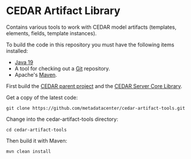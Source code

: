 CEDAR Artifact Library
======================

Contains various tools to work with CEDAR model artifacts (templates, elements, fields, template instances).

To build the code in this repository you must have the following items installed:

+ [Java 19](http://www.oracle.com/technetwork/java/javase/downloads/index.html)
+ A tool for checking out a [Git](http://git-scm.com/) repository.
+ Apache's [Maven](http://maven.apache.org/index.html).

First build the [CEDAR parent project](https://github.com/metadatacenter/cedar-parent) and the [CEDAR Server Core Library](https://github.com/metadatacenter/cedar-server-core-library).

Get a copy of the latest code:

    git clone https://github.com/metadatacenter/cedar-artifact-tools.git

Change into the cedar-artifact-tools directory:

    cd cedar-artifact-tools 

Then build it with Maven:

    mvn clean install


